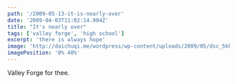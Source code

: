 ```yaml
---
path: '/2009-05-13-it-is-nearly-over'
date: '2009-04-03T11:02:14.904Z'
title: "It's nearly over"
tags: ['valley forge', 'high school']
excerpt: 'there is always hope'
image: 'http://daichuqi.me/wordpress/wp-content/uploads/2009/05/dsc_5kk041.jpg'
imagePosition: '0% 40%'
---
```


<p class="normal-article">
  Valley Forge for thee.
</p>

